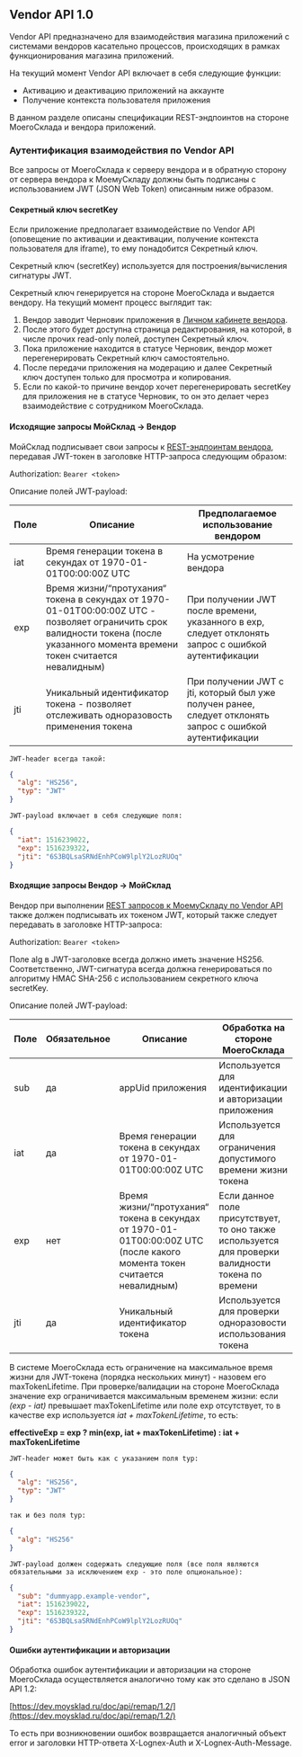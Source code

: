## Vendor API 1.0

Vendor API предназначено для взаимодействия магазина приложений с системами вендоров касательно процессов, происходящих в 
рамках функционирования магазина приложений.

На текущий момент Vendor API включает в себя следующие функции:

+ Активацию и деактивацию приложений на аккаунте
+ Получение контекста пользователя приложения

В данном разделе описаны спецификации REST-эндпоинтов на стороне МоегоСклада и вендора приложений.

### Аутентификация взаимодействия по Vendor API

Все запросы от МоегоСклада к серверу вендора и в обратную сторону от сервера вендора к МоемуСкладу должны быть 
подписаны с использованием JWT (JSON Web Token) описанным ниже образом.

#### Секретный ключ secretKey

Если приложение предполагает взаимодействие по Vendor API (оповещение по активации и деактивации, получение 
контекста пользователя для iframe), то ему понадобится Секретный ключ.

Секретный ключ (secretKey) используется для построения/вычисления сигнатуры JWT.

Секретный ключ генерируется на стороне МоегоСклада и выдается вендору. На текущий момент процесс выглядит так:

1. Вендор заводит Черновик приложения в [Личном кабинете вендора](#lichnyj-kabinet-wendora).
2. После этого будет доступна страница редактирования, на которой, в числе прочих read-only полей, доступен Секретный ключ.
3. Пока приложение находится в статусе Черновик, вендор может перегенерировать Секретный ключ самостоятельно.
4. После передачи приложения на модерацию и далее Секретный ключ доступен только для просмотра и копирования.
3. Если по какой-то причине вендор хочет перегенерировать secretKey для приложения не в статусе Черновик, то он это 
делает через взаимодействие с сотрудником МоегоСклада.

#### Исходящие запросы МойСклад → Вендор

МойСклад подписывает свои запросы к [REST-эндпоинтам вендора](#rest-andpointy-na-storone-wendora-prilozhenij), передавая JWT-токен в заголовке HTTP-запроса следующим образом:

Authorization: `Bearer <token> `


Описание полей JWT-payload:

|Поле|Описание|Предполагаемое использование вендором|
|---|---|---|
|iat|Время генерации токена в секундах от 1970-01-01T00:00:00Z UTC|На усмотрение вендора|
|exp|Время жизни/“протухания“ токена в секундах от 1970-01-01T00:00:00Z UTC - позволяет ограничить срок валидности токена (после указанного момента времени токен считается невалидным)|При получении JWT после времени, указанного в exp, следует отклонять запрос с ошибкой аутентификации |
|jti|Уникальный идентификатор токена - позволяет отслеживать одноразовость применения токена|При получении JWT с jti, который был уже получен ранее, следует отклонять запрос с ошибкой аутентификации|

```text
JWT-header всегда такой:
```

```json
{
  "alg": "HS256",
  "typ": "JWT"
}
```

```text
JWT-payload включает в себя следующие поля:
```

```json
{
  "iat": 1516239022,
  "exp": 1516239322,
  "jti": "6S3BQLsaSRNdEnhPCoW9lplY2LozRUOq"
}
```

#### Входящие запросы Вендор → МойСклад

Вендор при выполнении [REST запросов к МоемуСкладу по Vendor API](#rest-andpointy-na-storone-moegosklada) также должен подписывать их токеном JWT, который также 
следует передавать в заголовке HTTP-запроса:

Authorization: `Bearer <token>`

Поле alg в JWT-заголовке всегда должно иметь значение HS256. Соответственно, JWT-сигнатура всегда должна генерироваться 
по алгоритму HMAC SHA-256 с использованием секретного ключа secretKey.


Описание полей JWT-payload:

|Поле|Обязательное|Описание|Обработка на стороне МоегоСклада|
|---|-------|--------|--------------------------|
|sub|да|appUid приложения|Используется для идентификации и авторизации приложения|
|iat|да|Время генерации токена в секундах от 1970-01-01T00:00:00Z UTC|Используется для ограничения допустимого времени жизни токена| 
|exp|нет|Время жизни/“протухания“ токена в секундах от 1970-01-01T00:00:00Z UTC (после какого момента токен считается невалидным)|Если данное поле присутствует, то оно также используется для проверки валидности токена по времени|
|jti|да|Уникальный идентификатор токена|Используется для проверки одноразовости использования токена|

В системе МоегоСклада есть ограничение на максимальное время жизни для JWT-токена (порядка нескольких минут) - 
назовем его maxTokenLifetime. При проверке/валидации на стороне МоегоСклада значение exp ограничивается максимальным 
временем жизни: если _(exp - iat)_ превышает maxTokenLifetime или поле exp отсутствует, то в качестве exp 
используется _iat + maxTokenLifetime_, то есть:

**effectiveExp = exp ? min(exp, iat + maxTokenLifetime) : iat + maxTokenLifetime**

```text
JWT-header может быть как с указанием поля typ:
```

```json
{
  "alg": "HS256",
  "typ": "JWT"
}
```

```text
так и без поля typ:
```

```json
{
  "alg": "HS256"
}
```

```text
JWT-payload должен содержать следующие поля (все поля являются обязательными за исключением exp - это поле опциональное):
```


```json
{
  "sub": "dummyapp.example-vendor",
  "iat": 1516239022,
  "exp": 1516239322,
  "jti": "6S3BQLsaSRNdEnhPCoW9lplY2LozRUOq"
}
```

#### Ошибки аутентификации и авторизации

Обработка ошибок аутентификации и авторизации на стороне МоегоСклада осуществляется аналогично тому 
как это сделано в JSON API 1.2:

[https://dev.moysklad.ru/doc/api/remap/1.2/](https://dev.moysklad.ru/doc/api/remap/1.2/)

То есть при возникновении ошибок возвращается аналогичный объект error и заголовки HTTP-ответа X-Lognex-Auth 
и X-Lognex-Auth-Message.

